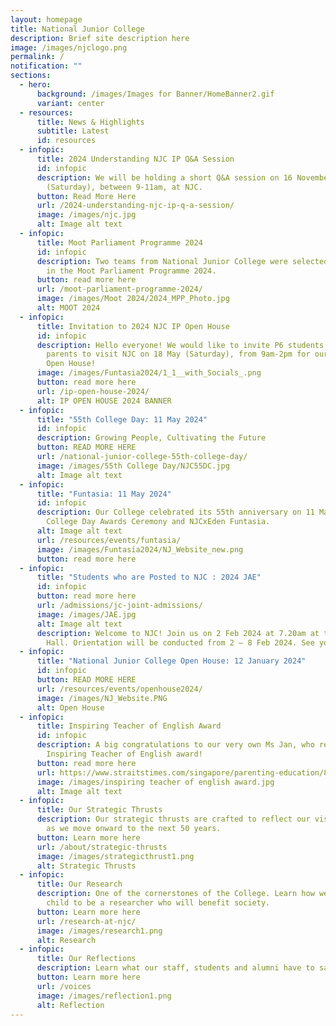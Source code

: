 ```yaml
---
layout: homepage
title: National Junior College
description: Brief site description here
image: /images/njclogo.png
permalink: /
notification: ""
sections:
  - hero:
      background: /images/Images for Banner/HomeBanner2.gif
      variant: center
  - resources:
      title: News & Highlights
      subtitle: Latest
      id: resources
  - infopic:
      title: 2024 Understanding NJC IP Q&A Session
      id: infopic
      description: We will be holding a short Q&A session on 16 November 2024
        (Saturday), between 9-11am, at NJC.
      button: Read More Here
      url: /2024-understanding-njc-ip-q-a-session/
      image: /images/njc.jpg
      alt: Image alt text
  - infopic:
      title: Moot Parliament Programme 2024
      id: infopic
      description: Two teams from National Junior College were selected to participate
        in the Moot Parliament Programme 2024.
      button: read more here
      url: /moot-parliament-programme-2024/
      image: /images/Moot 2024/2024_MPP_Photo.jpg
      alt: MOOT 2024
  - infopic:
      title: Invitation to 2024 NJC IP Open House
      id: infopic
      description: Hello everyone! We would like to invite P6 students and their
        parents to visit NJC on 18 May (Saturday), from 9am-2pm for our NJC IP
        Open House!
      image: /images/Funtasia2024/1_1__with_Socials_.png
      button: read more here
      url: /ip-open-house-2024/
      alt: IP OPEN HOUSE 2024 BANNER
  - infopic:
      title: "55th College Day: 11 May 2024"
      id: infopic
      description: Growing People, Cultivating the Future
      button: READ MORE HERE
      url: /national-junior-college-55th-college-day/
      image: /images/55th College Day/NJC55DC.jpg
      alt: Image alt text
  - infopic:
      title: "Funtasia: 11 May 2024"
      id: infopic
      description: Our College celebrated its 55th anniversary on 11 May with the
        College Day Awards Ceremony and NJCxEden Funtasia.
      alt: Image alt text
      url: /resources/events/funtasia/
      image: /images/Funtasia2024/NJ_Website_new.png
      button: read more here
  - infopic:
      title: "Students who are Posted to NJC : 2024 JAE"
      id: infopic
      button: read more here
      url: /admissions/jc-joint-admissions/
      image: /images/JAE.jpg
      alt: Image alt text
      description: Welcome to NJC! Join us on 2 Feb 2024 at 7.20am at the NJC School
        Hall. Orientation will be conducted from 2 – 8 Feb 2024. See you!
  - infopic:
      title: "National Junior College Open House: 12 January 2024"
      id: infopic
      button: READ MORE HERE
      url: /resources/events/openhouse2024/
      image: /images/NJ_Website.PNG
      alt: Open House
  - infopic:
      title: Inspiring Teacher of English Award
      id: infopic
      description: A big congratulations to our very own Ms Jan, who received the
        Inspiring Teacher of English award!
      button: read more here
      url: https://www.straitstimes.com/singapore/parenting-education/8-educators-receive-inspiring-teacher-of-english-award-for-their-innovation-and-passion?fbclid=IwAR2NoHs1JNMSnvslFr_wybYUUnMaRoAKZKOvmQwjU5TzHg0n5IS9MEk07Ec
      image: /images/inspiring teacher of english award.jpg
      alt: Image alt text
  - infopic:
      title: Our Strategic Thrusts
      description: Our strategic thrusts are crafted to reflect our vision and mission
        as we move onward to the next 50 years.
      button: Learn more here
      url: /about/strategic-thrusts
      image: /images/strategicthrust1.png
      alt: Strategic Thrusts
  - infopic:
      title: Our Research
      description: One of the cornerstones of the College. Learn how we nurture your
        child to be a researcher who will benefit society.
      button: Learn more here
      url: /research-at-njc/
      image: /images/research1.png
      alt: Research
  - infopic:
      title: Our Reflections
      description: Learn what our staff, students and alumni have to say.
      button: Learn more here
      url: /voices
      image: /images/reflection1.png
      alt: Reflection
---
```

